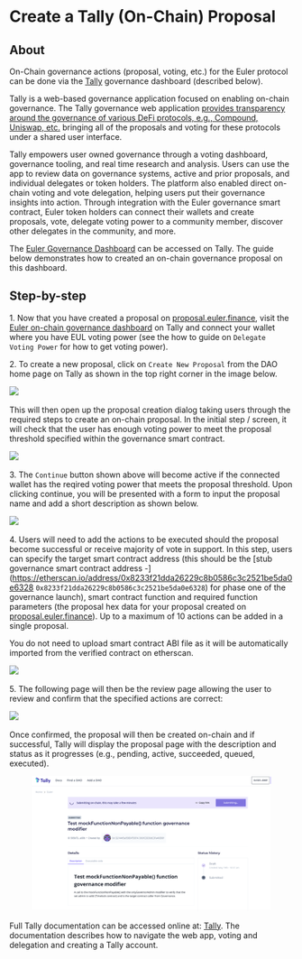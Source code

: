 # Create a Tally (On-Chain) Proposal

## About

On-Chain governance actions (proposal, voting, etc.) for the Euler protocol can be done via the [Tally](create-a-tally-on-chain-proposal.md#tally) governance dashboard (described below).

Tally is a web-based governance application focused on enabling on-chain governance. The Tally governance web application [provides transparency around the governance of various DeFi protocols, e.g., Compound, Uniswap, etc.](https://docs.tally.xyz/) bringing all of the proposals and voting for these protocols under a shared user interface.

Tally empowers user owned governance through a voting dashboard, governance tooling, and real time research and analysis. Users can use the app to review data on governance systems, active and prior proposals, and individual delegates or token holders. The platform also enabled direct on-chain voting and vote delegation, helping users put their governance insights into action. Through integration with the Euler governance smart contract, Euler token holders can connect their wallets and create proposals, vote, delegate voting power to a community member, discover other delegates in the community, and more.

The [Euler Governance Dashboard](https://www.tally.xyz/governance/eip155:1:0xd8E2114f6bCbaee83CDEB1bD6650a28BBcF144D5) can be accessed on Tally. The guide below demonstrates how to created an on-chain governance proposal on this dashboard.



## Step-by-step

1\. Now that you have created a proposal on [proposal.euler.finance](https://proposal.euler.finance/), visit the [Euler on-chain governance dashboard](https://www.tally.xyz/governance/eip155:1:0xd8E2114f6bCbaee83CDEB1bD6650a28BBcF144D5) on Tally and connect your wallet where you have EUL voting power (see the how to guide on `Delegate Voting Power` for how to get voting power).

2\. To create a new proposal, click on `Create New Proposal` from the DAO home page on Tally as shown in the top right corner in the image below.

![](../../.gitbook/governance/dao\_1\_tally\_2.png)

This will then open up the proposal creation dialog taking users through the required steps to create an on-chain proposal. In the initial step / screen, it will check that the user has enough voting power to meet the proposal threshold specified within the governance smart contract.

![](../../.gitbook/governance/new\_proposal\_1.png)

3\. The `Continue` button shown above will become active if the connected wallet has the reqired voting power that meets the proposal threshold. Upon clicking continue, you will be presented with a form to input the proposal name and add a short description as shown below.

![](../../.gitbook/governance/new\_proposal\_2.png)

4\. Users will need to add the actions to be executed should the proposal become successful or receive majority of vote in support. In this step, users can specify the target smart contract address (this should be the [stub governance smart contract address -](https://etherscan.io/address/0x8233f21dda26229c8b0586c3c2521be5da0e6328 `0x8233f21dda26229c8b0586c3c2521be5da0e6328`) for phase one of the governance launch), smart contract function and required function parameters (the proposal hex data for your proposal created on [proposal.euler.finance](https://proposal.euler.finance/)). Up to a maximum of 10 actions can be added in a single proposal.

You do not need to upload smart contract ABI file as it will be automatically imported from the verified contract on etherscan.

![](../../.gitbook/governance/new\_proposal\_3.png)

5\. The following page will then be the review page allowing the user to review and confirm that the specified actions are correct:

![](../../.gitbook/governance/new\_proposal\_review.png)

Once confirmed, the proposal will then be created on-chain and if successful, Tally will display the proposal page with the description and status as it progresses (e.g., pending, active, succeeded, queued, executed).

&#x20;

<figure><img src="../../.gitbook/governance/new_proposal_submitted.png" alt=""><figcaption></figcaption></figure>

Full Tally documentation can be accessed online at: [Tally](https://docs.withtally.com). The documentation describes how to navigate the web app, voting and delegation and creating a Tally account.
